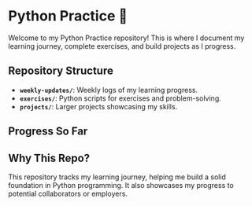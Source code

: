 # Python Practice 🐍

Welcome to my Python Practice repository! This is where I document my learning journey, complete exercises, and build projects as I progress.

## Repository Structure
- **`weekly-updates/`**: Weekly logs of my learning progress.
- **`exercises/`**: Python scripts for exercises and problem-solving.
- **`projects/`**: Larger projects showcasing my skills.

## Progress So Far


## Why This Repo?
This repository tracks my learning journey, helping me build a solid foundation in Python programming. It also showcases my progress to potential collaborators or employers.
